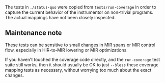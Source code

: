 The tests in `./status-quo` were copied from `tests/run-coverage` in order to
capture the current behavior of the instrumentor on non-trivial programs.
The actual mappings have not been closely inspected.

## Maintenance note

These tests can be sensitive to small changes in MIR spans or MIR control flow,
especially in HIR-to-MIR lowering or MIR optimizations.

If you haven't touched the coverage code directly, and the `run-coverage` test
suite still works, then it should usually be OK to just `--bless` these
coverage mapping tests as necessary, without worrying too much about the exact
changes.
